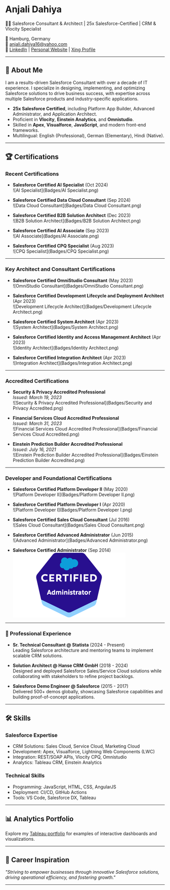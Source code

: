 # Anjali Dahiya
👩‍💻 Salesforce Consultant & Architect | 25x Salesforce-Certified | CRM & Vlocity Specialist

📍 Hamburg, Germany  
📧 [anjali.dahiya16@yahoo.com](mailto:anjali.dahiya16@yahoo.com)  
🔗 [LinkedIn](https://www.linkedin.com/in/anjali16) | [Personal Website](https://www.anjali-dahiya.com) | [Xing Profile](https://www.xing.com/profile/Anjali_Dahiya4)

---

## 🌟 About Me
I am a results-driven Salesforce Consultant with over a decade of IT experience. I specialize in designing, implementing, and optimizing Salesforce solutions to drive business success, with expertise across multiple Salesforce products and industry-specific applications.

- **25x Salesforce Certified**, including Platform App Builder, Advanced Administrator, and Application Architect.
- Proficient in **Vlocity**, **Einstein Analytics**, and **Omnistudio**.
- Skilled in **Apex**, **Visualforce**, **JavaScript**, and modern front-end frameworks.
- Multilingual: English (Professional), German (Elementary), Hindi (Native).

---

## 🏆 Certifications

### **Recent Certifications**
- **Salesforce Certified AI Specialist** (Oct 2024)  
  ![AI Specialist](Badges/AI Specialist.png)

- **Salesforce Certified Data Cloud Consultant** (Sep 2024)  
  ![Data Cloud Consultant](Badges/Data Cloud Consultant.png)

- **Salesforce Certified B2B Solution Architect** (Dec 2023)  
  ![B2B Solution Architect](Badges/B2B Solution Architect.png)

- **Salesforce Certified AI Associate** (Sep 2023)  
  ![AI Associate](Badges/AI Associate.png)

- **Salesforce Certified CPQ Specialist** (Aug 2023)  
  ![CPQ Specialist](Badges/CPQ Specialist.png)

---

### **Key Architect and Consultant Certifications**
- **Salesforce Certified OmniStudio Consultant** (May 2023)  
  ![OmniStudio Consultant](Badges/OmniStudio Consultant.png)

- **Salesforce Certified Development Lifecycle and Deployment Architect** (Apr 2023)  
  ![Development Lifecycle Architect](Badges/Development Lifecycle Architect.png)

- **Salesforce Certified System Architect** (Apr 2023)  
  ![System Architect](Badges/System Architect.png)

- **Salesforce Certified Identity and Access Management Architect** (Apr 2023)  
  ![Identity Architect](Badges/Identity Architect.png)

- **Salesforce Certified Integration Architect** (Apr 2023)  
  ![Integration Architect](Badges/Integration Architect.png)

---

### **Accredited Certifications**
- **Security & Privacy Accredited Professional**  
  _Issued: March 19, 2023_  
  ![Security & Privacy Accredited Professional](Badges/Security and Privacy Accredited.png)

- **Financial Services Cloud Accredited Professional**  
  _Issued: March 31, 2023_  
  ![Financial Services Cloud Accredited Professional](Badges/Financial Services Cloud Accredited.png)

- **Einstein Prediction Builder Accredited Professional**  
  _Issued: July 16, 2021_  
  ![Einstein Prediction Builder Accredited Professional](Badges/Einstein Prediction Builder Accredited.png)

---

### **Developer and Foundational Certifications**
- **Salesforce Certified Platform Developer II** (May 2020)  
  ![Platform Developer II](Badges/Platform Developer II.png)

- **Salesforce Certified Platform Developer I** (Apr 2020)  
  ![Platform Developer I](Badges/Platform Developer I.png)

- **Salesforce Certified Sales Cloud Consultant** (Jul 2016)  
  ![Sales Cloud Consultant](Badges/Sales Cloud Consultant.png)

- **Salesforce Certified Advanced Administrator** (Jun 2015)  
  ![Advanced Administrator](Badges/Advanced Administrator.png)

- **Salesforce Certified Administrator** (Sep 2014)  
  ![Administrator](Badges/Administrator.png)

---

### 💼 Professional Experience
- **Sr. Technical Consultant @ Statista** (2024 - Present)  
  Leading Salesforce architecture and mentoring teams to implement scalable CRM solutions.

- **Solution Architect @ Hanse CRM GmbH** (2018 - 2024)  
  Designed and deployed Salesforce Sales/Service Cloud solutions while collaborating with stakeholders to refine project backlogs.

- **Salesforce Demo Engineer @ Salesforce** (2015 - 2017)  
  Delivered 500+ demos globally, showcasing Salesforce capabilities and building proof-of-concept applications.

---

## 🛠 Skills
### **Salesforce Expertise**
- CRM Solutions: Sales Cloud, Service Cloud, Marketing Cloud  
- Development: Apex, Visualforce, Lightning Web Components (LWC)  
- Integration: REST/SOAP APIs, Vlocity CPQ, Omnistudio  
- Analytics: Tableau CRM, Einstein Analytics  

### **Technical Skills**
- Programming: JavaScript, HTML, CSS, AngularJS  
- Deployment: CI/CD, GitHub Actions  
- Tools: VS Code, Salesforce DX, Tableau  

---

## 📊 Analytics Portfolio
Explore my [Tableau portfolio](https://public.tableau.com/app/profile/anjali.dahiya) for examples of interactive dashboards and visualizations.

---

## 🚀 Career Inspiration
_"Striving to empower businesses through innovative Salesforce solutions, driving operational efficiency, and fostering growth."_

---
